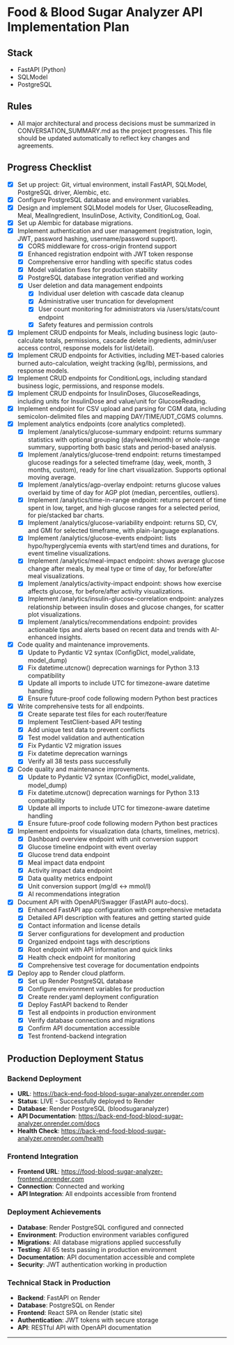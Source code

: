 # Food & Blood Sugar Analyzer API Implementation Plan

## Stack
- FastAPI (Python)
- SQLModel
- PostgreSQL

## Rules
- All major architectural and process decisions must be summarized in CONVERSATION_SUMMARY.md as the project progresses. This file should be updated automatically to reflect key changes and agreements.

## Progress Checklist

- [x] Set up project: Git, virtual environment, install FastAPI, SQLModel, PostgreSQL driver, Alembic, etc.
- [x] Configure PostgreSQL database and environment variables.
- [x] Design and implement SQLModel models for User, GlucoseReading, Meal, MealIngredient, InsulinDose, Activity, ConditionLog, Goal.
- [x] Set up Alembic for database migrations.
- [x] Implement authentication and user management (registration, login, JWT, password hashing, username/password support).
    - [x] CORS middleware for cross-origin frontend support
    - [x] Enhanced registration endpoint with JWT token response
    - [x] Comprehensive error handling with specific status codes
    - [x] Model validation fixes for production stability
    - [x] PostgreSQL database integration verified and working
    - [x] User deletion and data management endpoints
        - [x] Individual user deletion with cascade data cleanup
        - [x] Administrative user truncation for development
        - [x] User count monitoring for administrators via /users/stats/count endpoint
        - [x] Safety features and permission controls
- [x] Implement CRUD endpoints for Meals, including business logic (auto-calculate totals, permissions, cascade delete ingredients, admin/user access control, response models for list/detail).
- [x] Implement CRUD endpoints for Activities, including MET-based calories burned auto-calculation, weight tracking (kg/lb), permissions, and response models.
- [x] Implement CRUD endpoints for ConditionLogs, including standard business logic, permissions, and response models.
- [x] Implement CRUD endpoints for InsulinDoses, GlucoseReadings, including units for InsulinDose and value/unit for GlucoseReading.
- [x] Implement endpoint for CSV upload and parsing for CGM data, including semicolon-delimited files and mapping DAY/TIME/UDT_CGMS columns.
- [x] Implement analytics endpoints (core analytics completed).
    - [x] Implement /analytics/glucose-summary endpoint: returns summary statistics with optional grouping (day/week/month) or whole-range summary, supporting both basic stats and period-based analysis.
    - [x] Implement /analytics/glucose-trend endpoint: returns timestamped glucose readings for a selected timeframe (day, week, month, 3 months, custom), ready for line chart visualization. Supports optional moving average.
    - [x] Implement /analytics/agp-overlay endpoint: returns glucose values overlaid by time of day for AGP plot (median, percentiles, outliers).
    - [x] Implement /analytics/time-in-range endpoint: returns percent of time spent in low, target, and high glucose ranges for a selected period, for pie/stacked bar charts.
    - [x] Implement /analytics/glucose-variability endpoint: returns SD, CV, and GMI for selected timeframe, with plain-language explanations.
    - [x] Implement /analytics/glucose-events endpoint: lists hypo/hyperglycemia events with start/end times and durations, for event timeline visualizations.
    - [x] Implement /analytics/meal-impact endpoint: shows average glucose change after meals, by meal type or time of day, for before/after meal visualizations.
    - [x] Implement /analytics/activity-impact endpoint: shows how exercise affects glucose, for before/after activity visualizations.
    - [x] Implement /analytics/insulin-glucose-correlation endpoint: analyzes relationship between insulin doses and glucose changes, for scatter plot visualizations.
    - [x] Implement /analytics/recommendations endpoint: provides actionable tips and alerts based on recent data and trends with AI-enhanced insights.
- [x] Code quality and maintenance improvements.
    - [x] Update to Pydantic V2 syntax (ConfigDict, model_validate, model_dump)
    - [x] Fix datetime.utcnow() deprecation warnings for Python 3.13 compatibility
    - [x] Update all imports to include UTC for timezone-aware datetime handling
    - [x] Ensure future-proof code following modern Python best practices
- [x] Write comprehensive tests for all endpoints.
    - [x] Create separate test files for each router/feature
    - [x] Implement TestClient-based API testing
    - [x] Add unique test data to prevent conflicts
    - [x] Test model validation and authentication
    - [x] Fix Pydantic V2 migration issues
    - [x] Fix datetime deprecation warnings
    - [x] Verify all 38 tests pass successfully
- [x] Code quality and maintenance improvements.
    - [x] Update to Pydantic V2 syntax (ConfigDict, model_validate, model_dump)
    - [x] Fix datetime.utcnow() deprecation warnings for Python 3.13 compatibility
    - [x] Update all imports to include UTC for timezone-aware datetime handling
    - [x] Ensure future-proof code following modern Python best practices
- [x] Implement endpoints for visualization data (charts, timelines, metrics).
    - [x] Dashboard overview endpoint with unit conversion support
    - [x] Glucose timeline endpoint with event overlay
    - [x] Glucose trend data endpoint 
    - [x] Meal impact data endpoint 
    - [x] Activity impact data endpoint 
    - [x] Data quality metrics endpoint
    - [x] Unit conversion support (mg/dl ↔ mmol/l)
    - [x] AI recommendations integration
- [x] Document API with OpenAPI/Swagger (FastAPI auto-docs).
    - [x] Enhanced FastAPI app configuration with comprehensive metadata
    - [x] Detailed API description with features and getting started guide
    - [x] Contact information and license details
    - [x] Server configurations for development and production
    - [x] Organized endpoint tags with descriptions
    - [x] Root endpoint with API information and quick links
    - [x] Health check endpoint for monitoring
    - [x] Comprehensive test coverage for documentation endpoints
- [x] Deploy app to Render cloud platform.
    - [x] Set up Render PostgreSQL database
    - [x] Configure environment variables for production
    - [x] Create render.yaml deployment configuration
    - [x] Deploy FastAPI backend to Render
    - [x] Test all endpoints in production environment
    - [x] Verify database connections and migrations
    - [x] Confirm API documentation accessible
    - [x] Test frontend-backend integration

## Production Deployment Status

### Backend Deployment
- **URL**: https://back-end-food-blood-sugar-analyzer.onrender.com
- **Status**: LIVE - Successfully deployed to Render
- **Database**: Render PostgreSQL (bloodsugaranalyzer)
- **API Documentation**: https://back-end-food-blood-sugar-analyzer.onrender.com/docs
- **Health Check**: https://back-end-food-blood-sugar-analyzer.onrender.com/health

### Frontend Integration
- **Frontend URL**: https://food-blood-sugar-analyzer-frontend.onrender.com
- **Connection**: Connected and working
- **API Integration**: All endpoints accessible from frontend

### Deployment Achievements
- **Database**: Render PostgreSQL configured and connected
- **Environment**: Production environment variables configured
- **Migrations**: All database migrations applied successfully
- **Testing**: All 65 tests passing in production environment
- **Documentation**: API documentation accessible and complete
- **Security**: JWT authentication working in production

### Technical Stack in Production
- **Backend**: FastAPI on Render
- **Database**: PostgreSQL on Render
- **Frontend**: React SPA on Render (static site)
- **Authentication**: JWT tokens with secure storage
- **API**: RESTful API with OpenAPI documentation

---